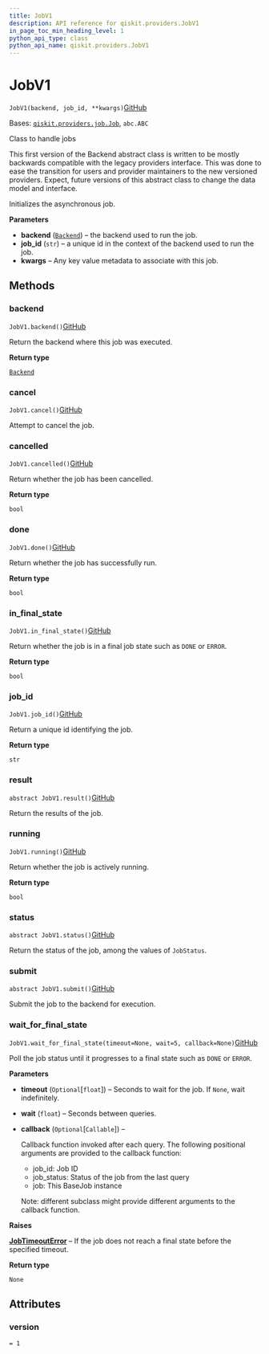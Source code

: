 ```yaml
---
title: JobV1
description: API reference for qiskit.providers.JobV1
in_page_toc_min_heading_level: 1
python_api_type: class
python_api_name: qiskit.providers.JobV1
---
```


# JobV1

<span id="qiskit.providers.JobV1" />

`JobV1(backend, job_id, **kwargs)`[GitHub](https://github.com/qiskit/qiskit/tree/stable/0.20/qiskit/providers/job.py "view source code")

Bases: [`qiskit.providers.job.Job`](qiskit.providers.Job "qiskit.providers.job.Job"), `abc.ABC`

Class to handle jobs

This first version of the Backend abstract class is written to be mostly backwards compatible with the legacy providers interface. This was done to ease the transition for users and provider maintainers to the new versioned providers. Expect, future versions of this abstract class to change the data model and interface.

Initializes the asynchronous job.

**Parameters**

*   **backend** ([`Backend`](qiskit.providers.Backend "qiskit.providers.backend.Backend")) – the backend used to run the job.
*   **job\_id** (`str`) – a unique id in the context of the backend used to run the job.
*   **kwargs** – Any key value metadata to associate with this job.

## Methods

### backend

<span id="qiskit.providers.JobV1.backend" />

`JobV1.backend()`[GitHub](https://github.com/qiskit/qiskit/tree/stable/0.20/qiskit/providers/job.py "view source code")

Return the backend where this job was executed.

**Return type**

[`Backend`](qiskit.providers.Backend "qiskit.providers.backend.Backend")

### cancel

<span id="qiskit.providers.JobV1.cancel" />

`JobV1.cancel()`[GitHub](https://github.com/qiskit/qiskit/tree/stable/0.20/qiskit/providers/job.py "view source code")

Attempt to cancel the job.

### cancelled

<span id="qiskit.providers.JobV1.cancelled" />

`JobV1.cancelled()`[GitHub](https://github.com/qiskit/qiskit/tree/stable/0.20/qiskit/providers/job.py "view source code")

Return whether the job has been cancelled.

**Return type**

`bool`

### done

<span id="qiskit.providers.JobV1.done" />

`JobV1.done()`[GitHub](https://github.com/qiskit/qiskit/tree/stable/0.20/qiskit/providers/job.py "view source code")

Return whether the job has successfully run.

**Return type**

`bool`

### in\_final\_state

<span id="qiskit.providers.JobV1.in_final_state" />

`JobV1.in_final_state()`[GitHub](https://github.com/qiskit/qiskit/tree/stable/0.20/qiskit/providers/job.py "view source code")

Return whether the job is in a final job state such as `DONE` or `ERROR`.

**Return type**

`bool`

### job\_id

<span id="qiskit.providers.JobV1.job_id" />

`JobV1.job_id()`[GitHub](https://github.com/qiskit/qiskit/tree/stable/0.20/qiskit/providers/job.py "view source code")

Return a unique id identifying the job.

**Return type**

`str`

### result

<span id="qiskit.providers.JobV1.result" />

`abstract JobV1.result()`[GitHub](https://github.com/qiskit/qiskit/tree/stable/0.20/qiskit/providers/job.py "view source code")

Return the results of the job.

### running

<span id="qiskit.providers.JobV1.running" />

`JobV1.running()`[GitHub](https://github.com/qiskit/qiskit/tree/stable/0.20/qiskit/providers/job.py "view source code")

Return whether the job is actively running.

**Return type**

`bool`

### status

<span id="qiskit.providers.JobV1.status" />

`abstract JobV1.status()`[GitHub](https://github.com/qiskit/qiskit/tree/stable/0.20/qiskit/providers/job.py "view source code")

Return the status of the job, among the values of `JobStatus`.

### submit

<span id="qiskit.providers.JobV1.submit" />

`abstract JobV1.submit()`[GitHub](https://github.com/qiskit/qiskit/tree/stable/0.20/qiskit/providers/job.py "view source code")

Submit the job to the backend for execution.

### wait\_for\_final\_state

<span id="qiskit.providers.JobV1.wait_for_final_state" />

`JobV1.wait_for_final_state(timeout=None, wait=5, callback=None)`[GitHub](https://github.com/qiskit/qiskit/tree/stable/0.20/qiskit/providers/job.py "view source code")

Poll the job status until it progresses to a final state such as `DONE` or `ERROR`.

**Parameters**

*   **timeout** (`Optional`\[`float`]) – Seconds to wait for the job. If `None`, wait indefinitely.

*   **wait** (`float`) – Seconds between queries.

*   **callback** (`Optional`\[`Callable`]) –

    Callback function invoked after each query. The following positional arguments are provided to the callback function:

    *   job\_id: Job ID
    *   job\_status: Status of the job from the last query
    *   job: This BaseJob instance

    Note: different subclass might provide different arguments to the callback function.

**Raises**

[**JobTimeoutError**](qiskit.providers.JobTimeoutError "qiskit.providers.JobTimeoutError") – If the job does not reach a final state before the specified timeout.

**Return type**

`None`

## Attributes

<span id="qiskit.providers.JobV1.version" />

### version

`= 1`

